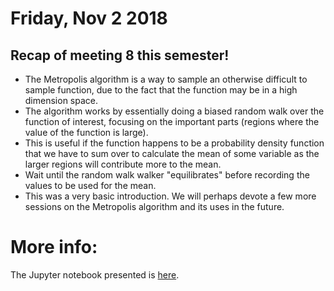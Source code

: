 # Friday, Nov 2 2018

## Recap of meeting 8 this semester!
- The Metropolis algorithm is a way to sample an otherwise difficult to sample function, due to the fact that the function may be in a high dimension space.
- The algorithm works by essentially doing a biased random walk over the function of interest, focusing on the important parts (regions where the value of the function is large).
- This is useful if the function happens to be a probability density function that we have to sum over to calculate the mean of some variable as the larger regions will contribute more to the mean.
- Wait until the random walk walker "equilibrates" before recording the values to be used for the mean.
- This was a very basic introduction. We will perhaps devote a few more sessions on the Metropolis algorithm and its uses in the future.

# More info:
The Jupyter notebook presented is [here](https://github.com/prickly-pythons/prickly-pythons/blob/master/code_from_meetings/Monte%20Carlo/MC-Metropolis.ipynb
).
